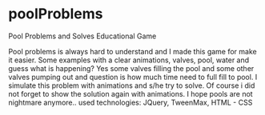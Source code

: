 # poolProblems
Pool Problems and Solves Educational Game

Pool problems is always hard to understand and I made this game for make it easier. Some examples with a clear animations, valves, pool, water and guess what is happening? Yes some valves filling the pool and some other valves pumping out and question is how much time need to full fill to pool. I simulate this problem with animations and s/he try to solve. Of course i did not forget to show the solution again with animations. I hope pools are not nightmare anymore..
used technologies: JQuery, TweenMax, HTML - CSS
